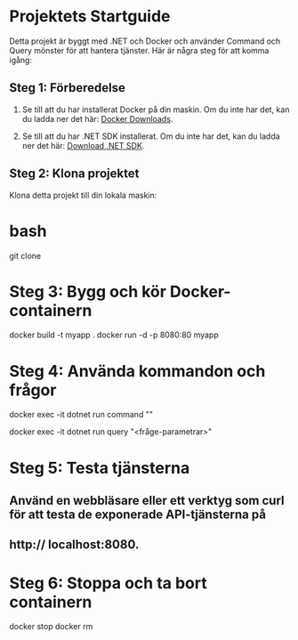 # Projektets Startguide

Detta projekt är byggt med .NET och Docker och använder Command och Query mönster för att hantera tjänster. Här är några steg för att komma igång:

## Steg 1: Förberedelse

1. Se till att du har installerat Docker på din maskin. Om du inte har det, kan du ladda ner det här: [Docker Downloads](https://www.docker.com/products/docker-desktop).

2. Se till att du har .NET SDK installerat. Om du inte har det, kan du ladda ner det här: [Download .NET SDK](https://dotnet.microsoft.com/download/dotnet).

## Steg 2: Klona projektet

Klona detta projekt till din lokala maskin:

# bash
git clone <repository-url>


# Steg 3: Bygg och kör Docker-containern

docker build -t myapp .
docker run -d -p 8080:80 myapp



# Steg 4: Använda kommandon och frågor

docker exec -it <container-id> dotnet run command "<kommando-parametrar>"

docker exec -it <container-id> dotnet run query "<fråge-parametrar>"

# Steg 5: Testa tjänsterna
## Använd en webbläsare eller ett verktyg som curl för att testa de exponerade API-tjänsterna på 
## http:// localhost:8080.


# Steg 6: Stoppa och ta bort containern

docker stop <container-id>
docker rm <container-id>
